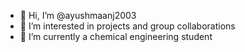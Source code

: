 - 👋 Hi, I’m @ayushmaanj2003
- 👀 I’m interested in projects and group collaborations 
- 🌱 I’m currently a chemical engineering student

<!---
ayushmaanj2003/ayushmaanj2003 is a ✨ special ✨ repository because its `README.md` (this file) appears on your GitHub profile.
You can click the Preview link to take a look at your changes.
--->
